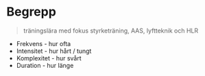 # Begrepp
> träningslära med fokus styrketräning, AAS, lyftteknik och HLR

- Frekvens - hur ofta
- Intensitet - hur hårt / tungt
- Komplexitet - hur svårt
- Duration - hur länge
